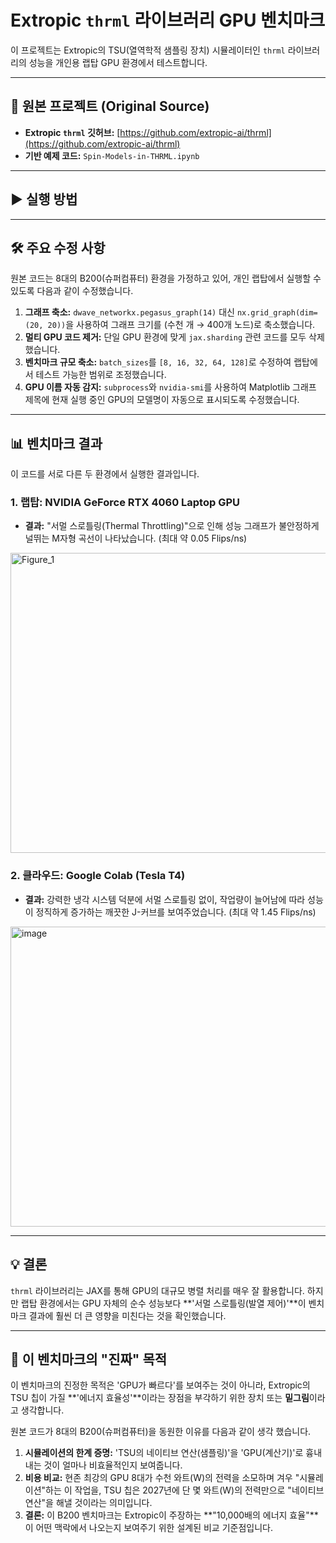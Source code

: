 # Extropic `thrml` 라이브러리 GPU 벤치마크

이 프로젝트는 Extropic의 TSU(열역학적 샘플링 장치) 시뮬레이터인 `thrml` 라이브러리의 성능을 개인용 랩탑 GPU 환경에서 테스트합니다.

---

## 🚀 원본 프로젝트 (Original Source)

* **Extropic `thrml` 깃허브:** [https://github.com/extropic-ai/thrml](https://github.com/extropic-ai/thrml)
* **기반 예제 코드:** `Spin-Models-in-THRML.ipynb`

---

## ▶️ 실행 방법

---

## 🛠️ 주요 수정 사항

원본 코드는 8대의 B200(슈퍼컴퓨터) 환경을 가정하고 있어, 개인 랩탑에서 실행할 수 있도록 다음과 같이 수정했습니다.

1.  **그래프 축소:** `dwave_networkx.pegasus_graph(14)` 대신 `nx.grid_graph(dim=(20, 20))`을 사용하여 그래프 크기를 (수천 개 $\rightarrow$ 400개 노드)로 축소했습니다.
2.  **멀티 GPU 코드 제거:** 단일 GPU 환경에 맞게 `jax.sharding` 관련 코드를 모두 삭제했습니다.
3.  **벤치마크 규모 축소:** `batch_sizes`를 `[8, 16, 32, 64, 128]`로 수정하여 랩탑에서 테스트 가능한 범위로 조정했습니다.
4.  **GPU 이름 자동 감지:** `subprocess`와 `nvidia-smi`를 사용하여 Matplotlib 그래프 제목에 현재 실행 중인 GPU의 모델명이 자동으로 표시되도록 수정했습니다.

---

## 📊 벤치마크 결과

이 코드를 서로 다른 두 환경에서 실행한 결과입니다.

### 1. 랩탑: NVIDIA GeForce RTX 4060 Laptop GPU

* **결과:** "서멀 스로틀링(Thermal Throttling)"으로 인해 성능 그래프가 불안정하게 널뛰는 M자형 곡선이 나타났습니다. (최대 약 0.05 Flips/ns)
<img width="640" height="480" alt="Figure_1" src="https://github.com/user-attachments/assets/ad86063f-cff4-4471-8940-68bef3a638f4" />

### 2. 클라우드: Google Colab (Tesla T4)

* **결과:** 강력한 냉각 시스템 덕분에 서멀 스로틀링 없이, 작업량이 늘어남에 따라 성능이 정직하게 증가하는 깨끗한 J-커브를 보여주었습니다. (최대 약 1.45 Flips/ns)
<img width="640" height="480" alt="image" src="https://github.com/user-attachments/assets/41d439a0-e8c8-45a8-aad1-54a2bd0532a7" />

---

## 💡 결론

`thrml` 라이브러리는 JAX를 통해 GPU의 대규모 병렬 처리를 매우 잘 활용합니다. 하지만 랩탑 환경에서는 GPU 자체의 순수 성능보다 **'서멀 스로틀링(발열 제어)'**이 벤치마크 결과에 훨씬 더 큰 영향을 미친다는 것을 확인했습니다.

---

## 🧐 이 벤치마크의 "진짜" 목적

이 벤치마크의 진정한 목적은 'GPU가 빠르다'를 보여주는 것이 아니라, Extropic의 TSU 칩이 가질 **'에너지 효율성'**이라는 장점을 부각하기 위한 장치 또는 **밑그림**이라고 생각합니다.

원본 코드가 8대의 B200(슈퍼컴퓨터)을 동원한 이유를 다음과 같이 생각 했습니다.

1. **시뮬레이션의 한계 증명:** 'TSU의 네이티브 연산(샘플링)'을 'GPU(계산기)'로 흉내 내는 것이 얼마나 비효율적인지 보여줍니다.
2. **비용 비교:** 현존 최강의 GPU 8대가 수천 와트(W)의 전력을 소모하며 겨우 "시뮬레이션"하는 이 작업을, TSU 칩은 2027년에 단 몇 와트(W)의 전력만으로 "네이티브 연산"을 해낼 것이라는 의미입니다.
3. **결론:** 이 B200 벤치마크는 Extropic이 주장하는 **"10,000배의 에너지 효율"**이 어떤 맥락에서 나오는지 보여주기 위한 설계된 비교 기준점입니다.

